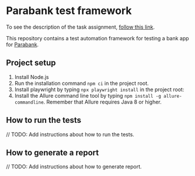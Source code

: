 # Parabank test framework

To see the description of the task assignment, [follow this link](https://github.com/mate-academy/qa_pw_parabank_test_framework/blob/main/TaskDescription.md). 

This repository contains a test automation framework for testing a bank app for [Parabank](https://parabank.parasoft.com/parabank/index.htm).

## Project setup

1. Install Node.js
2. Run the installation command `npm ci` in the project root.
3. Install playwright by typing `npx playwright install` in the project root:
4. Install the Allure command line tool by typing `npm install -g allure-commandline`. Remember that Allure requires Java 8 or higher.

## How to run the tests

// TODO: Add instructions about how to run the tests. 

## How to generate a report

// TODO: Add instructions about how to generate report.  
